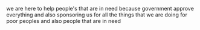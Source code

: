 we are here to help people's that are in need because government approve everything and also sponsoring us for all the things that we are doing for poor peoples and also people that are in need
